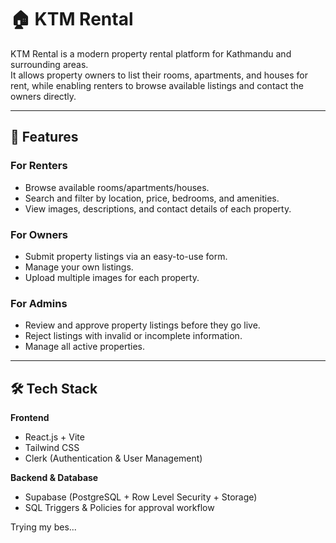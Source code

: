 # 🏠 KTM Rental

KTM Rental is a modern property rental platform for Kathmandu and surrounding areas.  
It allows property owners to list their rooms, apartments, and houses for rent, while enabling renters to browse available listings and contact the owners directly.

---

## 🚀 Features

### For Renters
- Browse available rooms/apartments/houses.
- Search and filter by location, price, bedrooms, and amenities.
- View images, descriptions, and contact details of each property.

### For Owners
- Submit property listings via an easy-to-use form.
- Manage your own listings.
- Upload multiple images for each property.

### For Admins
- Review and approve property listings before they go live.
- Reject listings with invalid or incomplete information.
- Manage all active properties.

---

## 🛠 Tech Stack

**Frontend**
- React.js + Vite
- Tailwind CSS
- Clerk (Authentication & User Management)

**Backend & Database**
- Supabase (PostgreSQL + Row Level Security + Storage)
- SQL Triggers & Policies for approval workflow



Trying my bes...
